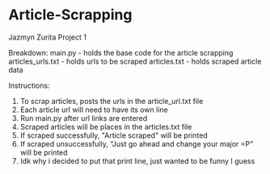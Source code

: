 # Article-Scrapping
Jazmyn Zurita
Project 1

Breakdown:
main.py - holds the base code for the article scrapping
articles_urls.txt - holds urls to be scraped
articles.txt - holds scraped article data

Instructions:
1. To scrap articles, posts the urls in the article_url.txt file
2. Each article url will need to have its own line
3. Run main.py after url links are entered
4. Scraped articles will be places in the articles.txt file
5. If scraped successfully, "Article scraped" will be printed
6. If scraped unsuccessfully, "Just go ahead and change your major =P" will be printed
7. Idk why i decided to put that print line, just wanted to be funny I guess
  
